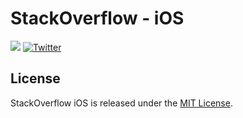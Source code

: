 # StackOverflow - iOS

![](https://travis-ci.org/nFiction/StackOverflow.svg?branch=develop)
[![Twitter](https://img.shields.io/badge/twitter-@brunodlz-red.svg?style=flat)](https://twitter.com/brunodlz)

## License

StackOverflow iOS is released under the [MIT License](LICENSE.md).
